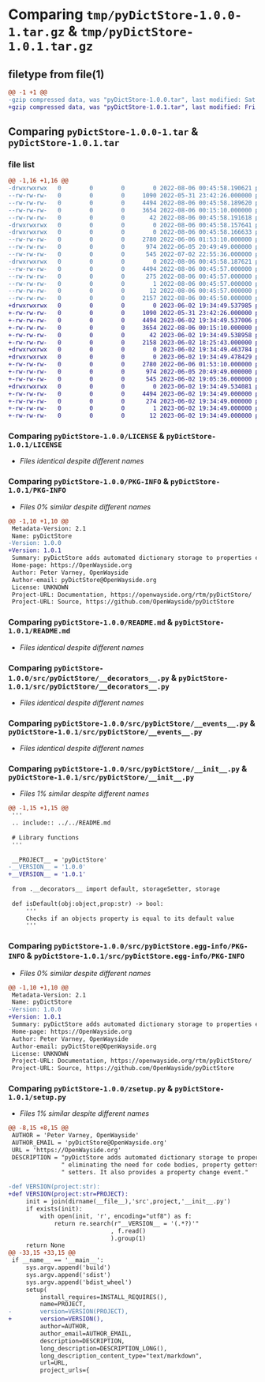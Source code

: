 # Comparing `tmp/pyDictStore-1.0.0-1.tar.gz` & `tmp/pyDictStore-1.0.1.tar.gz`

## filetype from file(1)

```diff
@@ -1 +1 @@
-gzip compressed data, was "pyDictStore-1.0.0.tar", last modified: Sat Aug  6 00:45:58 2022, max compression
+gzip compressed data, was "pyDictStore-1.0.1.tar", last modified: Fri Jun  2 19:34:49 2023, max compression
```

## Comparing `pyDictStore-1.0.0-1.tar` & `pyDictStore-1.0.1.tar`

### file list

```diff
@@ -1,16 +1,16 @@
-drwxrwxrwx   0        0        0        0 2022-08-06 00:45:58.190621 pyDictStore-1.0.0/
--rw-rw-rw-   0        0        0     1090 2022-05-31 23:42:26.000000 pyDictStore-1.0.0/LICENSE
--rw-rw-rw-   0        0        0     4494 2022-08-06 00:45:58.189620 pyDictStore-1.0.0/PKG-INFO
--rw-rw-rw-   0        0        0     3654 2022-08-06 00:15:10.000000 pyDictStore-1.0.0/README.md
--rw-rw-rw-   0        0        0       42 2022-08-06 00:45:58.191618 pyDictStore-1.0.0/setup.cfg
-drwxrwxrwx   0        0        0        0 2022-08-06 00:45:58.157641 pyDictStore-1.0.0/src/
-drwxrwxrwx   0        0        0        0 2022-08-06 00:45:58.166633 pyDictStore-1.0.0/src/pyDictStore/
--rw-rw-rw-   0        0        0     2780 2022-06-06 01:53:10.000000 pyDictStore-1.0.0/src/pyDictStore/__decorators__.py
--rw-rw-rw-   0        0        0      974 2022-06-05 20:49:49.000000 pyDictStore-1.0.0/src/pyDictStore/__events__.py
--rw-rw-rw-   0        0        0      545 2022-07-02 22:55:36.000000 pyDictStore-1.0.0/src/pyDictStore/__init__.py
-drwxrwxrwx   0        0        0        0 2022-08-06 00:45:58.187621 pyDictStore-1.0.0/src/pyDictStore.egg-info/
--rw-rw-rw-   0        0        0     4494 2022-08-06 00:45:57.000000 pyDictStore-1.0.0/src/pyDictStore.egg-info/PKG-INFO
--rw-rw-rw-   0        0        0      275 2022-08-06 00:45:57.000000 pyDictStore-1.0.0/src/pyDictStore.egg-info/SOURCES.txt
--rw-rw-rw-   0        0        0        1 2022-08-06 00:45:57.000000 pyDictStore-1.0.0/src/pyDictStore.egg-info/dependency_links.txt
--rw-rw-rw-   0        0        0       12 2022-08-06 00:45:57.000000 pyDictStore-1.0.0/src/pyDictStore.egg-info/top_level.txt
--rw-rw-rw-   0        0        0     2157 2022-08-06 00:45:50.000000 pyDictStore-1.0.0/zsetup.py
+drwxrwxrwx   0        0        0        0 2023-06-02 19:34:49.537985 pyDictStore-1.0.1/
+-rw-rw-rw-   0        0        0     1090 2022-05-31 23:42:26.000000 pyDictStore-1.0.1/LICENSE
+-rw-rw-rw-   0        0        0     4494 2023-06-02 19:34:49.537006 pyDictStore-1.0.1/PKG-INFO
+-rw-rw-rw-   0        0        0     3654 2022-08-06 00:15:10.000000 pyDictStore-1.0.1/README.md
+-rw-rw-rw-   0        0        0       42 2023-06-02 19:34:49.538958 pyDictStore-1.0.1/setup.cfg
+-rw-rw-rw-   0        0        0     2158 2023-06-02 18:25:43.000000 pyDictStore-1.0.1/setup.py
+drwxrwxrwx   0        0        0        0 2023-06-02 19:34:49.463784 pyDictStore-1.0.1/src/
+drwxrwxrwx   0        0        0        0 2023-06-02 19:34:49.478429 pyDictStore-1.0.1/src/pyDictStore/
+-rw-rw-rw-   0        0        0     2780 2022-06-06 01:53:10.000000 pyDictStore-1.0.1/src/pyDictStore/__decorators__.py
+-rw-rw-rw-   0        0        0      974 2022-06-05 20:49:49.000000 pyDictStore-1.0.1/src/pyDictStore/__events__.py
+-rw-rw-rw-   0        0        0      545 2023-06-02 19:05:36.000000 pyDictStore-1.0.1/src/pyDictStore/__init__.py
+drwxrwxrwx   0        0        0        0 2023-06-02 19:34:49.534081 pyDictStore-1.0.1/src/pyDictStore.egg-info/
+-rw-rw-rw-   0        0        0     4494 2023-06-02 19:34:49.000000 pyDictStore-1.0.1/src/pyDictStore.egg-info/PKG-INFO
+-rw-rw-rw-   0        0        0      274 2023-06-02 19:34:49.000000 pyDictStore-1.0.1/src/pyDictStore.egg-info/SOURCES.txt
+-rw-rw-rw-   0        0        0        1 2023-06-02 19:34:49.000000 pyDictStore-1.0.1/src/pyDictStore.egg-info/dependency_links.txt
+-rw-rw-rw-   0        0        0       12 2023-06-02 19:34:49.000000 pyDictStore-1.0.1/src/pyDictStore.egg-info/top_level.txt
```

### Comparing `pyDictStore-1.0.0/LICENSE` & `pyDictStore-1.0.1/LICENSE`

 * *Files identical despite different names*

### Comparing `pyDictStore-1.0.0/PKG-INFO` & `pyDictStore-1.0.1/PKG-INFO`

 * *Files 0% similar despite different names*

```diff
@@ -1,10 +1,10 @@
 Metadata-Version: 2.1
 Name: pyDictStore
-Version: 1.0.0
+Version: 1.0.1
 Summary: pyDictStore adds automated dictionary storage to properties eliminating the need for code bodies, property getters and setters. It also provides a property change event.
 Home-page: https://OpenWayside.org
 Author: Peter Varney, OpenWayside
 Author-email: pyDictStore@OpenWayside.org
 License: UNKNOWN
 Project-URL: Documentation, https://openwayside.org/rtm/pyDictStore/
 Project-URL: Source, https://github.com/OpenWayside/pyDictStore
```

### Comparing `pyDictStore-1.0.0/README.md` & `pyDictStore-1.0.1/README.md`

 * *Files identical despite different names*

### Comparing `pyDictStore-1.0.0/src/pyDictStore/__decorators__.py` & `pyDictStore-1.0.1/src/pyDictStore/__decorators__.py`

 * *Files identical despite different names*

### Comparing `pyDictStore-1.0.0/src/pyDictStore/__events__.py` & `pyDictStore-1.0.1/src/pyDictStore/__events__.py`

 * *Files identical despite different names*

### Comparing `pyDictStore-1.0.0/src/pyDictStore/__init__.py` & `pyDictStore-1.0.1/src/pyDictStore/__init__.py`

 * *Files 1% similar despite different names*

```diff
@@ -1,15 +1,15 @@
 '''
 .. include:: ../../README.md
 
 # Library functions
 '''
 
 __PROJECT__ = 'pyDictStore'
-__VERSION__ = '1.0.0'
+__VERSION__ = '1.0.1'
 
 from .__decorators__ import default, storageSetter, storage
 
 def isDefault(obj:object,prop:str) -> bool:
     '''
     Checks if an objects property is equal to its default value
     '''
```

### Comparing `pyDictStore-1.0.0/src/pyDictStore.egg-info/PKG-INFO` & `pyDictStore-1.0.1/src/pyDictStore.egg-info/PKG-INFO`

 * *Files 0% similar despite different names*

```diff
@@ -1,10 +1,10 @@
 Metadata-Version: 2.1
 Name: pyDictStore
-Version: 1.0.0
+Version: 1.0.1
 Summary: pyDictStore adds automated dictionary storage to properties eliminating the need for code bodies, property getters and setters. It also provides a property change event.
 Home-page: https://OpenWayside.org
 Author: Peter Varney, OpenWayside
 Author-email: pyDictStore@OpenWayside.org
 License: UNKNOWN
 Project-URL: Documentation, https://openwayside.org/rtm/pyDictStore/
 Project-URL: Source, https://github.com/OpenWayside/pyDictStore
```

### Comparing `pyDictStore-1.0.0/zsetup.py` & `pyDictStore-1.0.1/setup.py`

 * *Files 1% similar despite different names*

```diff
@@ -8,15 +8,15 @@
 AUTHOR = 'Peter Varney, OpenWayside'
 AUTHOR_EMAIL = 'pyDictStore@OpenWayside.org'
 URL = 'https://OpenWayside.org'
 DESCRIPTION = "pyDictStore adds automated dictionary storage to properties" \
               " eliminating the need for code bodies, property getters and" \
               " setters. It also provides a property change event."
 
-def VERSION(project:str):
+def VERSION(project:str=PROJECT):
     init = join(dirname(__file__),'src',project,'__init__.py')
     if exists(init):
         with open(init, 'r', encoding="utf8") as f:
             return re.search(r"__VERSION__ = '(.*?)'"
                             , f.read()
                             ).group(1)
     return None
@@ -33,15 +33,15 @@
 if __name__ == '__main__':
     sys.argv.append('build')
     sys.argv.append('sdist')
     sys.argv.append('bdist_wheel')
     setup(
         install_requires=INSTALL_REQUIRES(),
         name=PROJECT,
-        version=VERSION(PROJECT),
+        version=VERSION(),
         author=AUTHOR,
         author_email=AUTHOR_EMAIL,
         description=DESCRIPTION,
         long_description=DESCRIPTION_LONG(),
         long_description_content_type="text/markdown",
         url=URL,
         project_urls={
```

